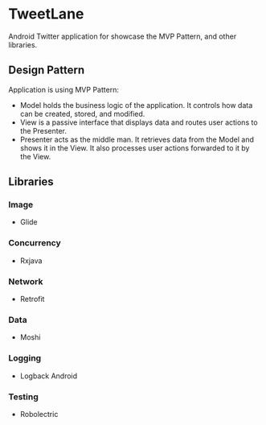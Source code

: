 # TweetLane

Android Twitter application for showcase the MVP Pattern, and other libraries.

## Design Pattern

Application is using MVP Pattern:

- Model holds the business logic of the application. It controls how data can be created, stored, and modified.
- View is a passive interface that displays data and routes user actions to the Presenter.
- Presenter acts as the middle man. It retrieves data from the Model and shows it in the View. It also processes user actions forwarded to it by the View.


## Libraries

### Image
- Glide

### Concurrency
- Rxjava

### Network
- Retrofit

### Data
- Moshi

### Logging
- Logback Android

### Testing
- Robolectric



